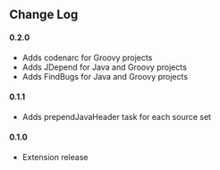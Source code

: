 ## Change Log

#### 0.2.0
* Adds codenarc for Groovy projects
* Adds JDepend for Java and Groovy projects
* Adds FindBugs for Java and Groovy projects

#### 0.1.1
* Adds prependJavaHeader task for each source set

#### 0.1.0 
* Extension release

